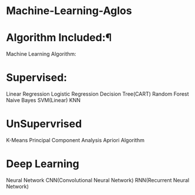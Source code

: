 # Machine-Learning-Aglos

# Algorithm Included:¶
Machine Learning Algorithm:

# Supervised:
Linear Regression
Logistic Regression
Decision Tree(CART)
Random Forest
Naive Bayes
SVM(Linear)
KNN

# UnSupervrised
K-Means
Principal Component Analysis
Apriori Algorithm

# Deep Learning
Neural Network
CNN(Convolutional Neural Network)
RNN(Recurrent Neural Network)
